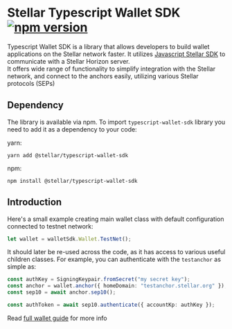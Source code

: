 # Stellar Typescript Wallet SDK [![npm version](https://badge.fury.io/js/@stellar%2Ftypescript-wallet-sdk.svg)](https://badge.fury.io/js/@stellar%2Ftypescript-wallet-sdk)

Typescript Wallet SDK is a library that allows developers to build wallet
applications on the Stellar network faster. It utilizes
[Javascript Stellar SDK](https://github.com/stellar/js-stellar-sdk) to
communicate with a Stellar Horizon server.  
It offers wide range of functionality to simplify integration with the Stellar
network, and connect to the anchors easily, utilizing various Stellar protocols
(SEPs)

## Dependency

The library is available via npm. To import `typescript-wallet-sdk` library you
need to add it as a dependency to your code:

yarn:

```shell
yarn add @stellar/typescript-wallet-sdk
```

npm:

```shell
npm install @stellar/typescript-wallet-sdk
```

## Introduction

Here's a small example creating main wallet class with default configuration
connected to testnet network:

```typescript
let wallet = walletSdk.Wallet.TestNet();
```

It should later be re-used across the code, as it has access to various useful
children classes. For example, you can authenticate with the `testanchor` as
simple as:

```typescript
const authKey = SigningKeypair.fromSecret("my secret key");
const anchor = wallet.anchor({ homeDomain: "testanchor.stellar.org" });
const sep10 = await anchor.sep10();

const authToken = await sep10.authenticate({ accountKp: authKey });
```

Read
[full wallet guide](https://developers.stellar.org/docs/category/build-a-wallet-with-the-wallet-sdk)
for more info

<!-- ALEC TODO - add directions for running integration tests locally -->
